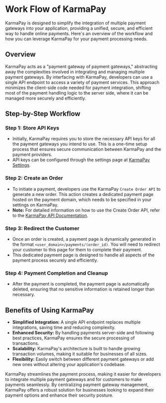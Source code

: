 # Work Flow of KarmaPay

KarmaPay is designed to simplify the integration of multiple payment gateways into your application, providing a unified, secure, and efficient way to handle online payments. Here's an overview of the workflow and how you can leverage KarmaPay for your payment processing needs.

## Overview

KarmaPay acts as a "payment gateway of payment gateways," abstracting away the complexities involved in integrating and managing multiple payment gateways. By interfacing with KarmaPay, developers can use a single API endpoint to access a variety of payment services. This approach minimizes the client-side code needed for payment integration, shifting most of the payment handling logic to the server side, where it can be managed more securely and efficiently.

## Step-by-Step Workflow

### Step 1: Store API Keys

- Initially, KarmaPay requires you to store the necessary API keys for all the payment gateways you intend to use. This is a one-time setup process that ensures secure communication between KarmaPay and the payment providers.
- API keys can be configured through the settings page at [KarmaPay Settings](https://karmapay.live/settings).

### Step 2: Create an Order

- To initiate a payment, developers use the KarmaPay `Create Order API` to generate a new order. This action creates a dedicated payment page hosted on the payment domain, which needs to be specified in your settings on KarmaPay.
- **Note:** For detailed information on how to use the Create Order API, refer to the [KarmaPay API Documentation](#).

### Step 3: Redirect the Customer

- Once an order is created, a payment page is dynamically generated in the format `<user_domain>/payments/(order_id)`. You will need to redirect your customer to this page for them to complete their payment.
- This dedicated payment page is designed to handle all aspects of the payment process securely and efficiently.

### Step 4: Payment Completion and Cleanup

- After the payment is completed, the payment page is automatically deleted, ensuring that no sensitive information is retained longer than necessary.

## Benefits of Using KarmaPay

- **Simplified Integration:** A single API endpoint replaces multiple integrations, saving time and reducing complexity.
- **Enhanced Security:** By handling payments server-side and following best practices, KarmaPay ensures the secure processing of transactions.
- **Scalability:** KarmaPay's architecture is built to handle growing transaction volumes, making it suitable for businesses of all sizes.
- **Flexibility:** Easily switch between different payment gateways or add new ones without altering your application's codebase.

KarmaPay streamlines the payment process, making it easier for developers to integrate multiple payment gateways and for customers to make payments seamlessly. By centralizing payment gateway management, KarmaPay offers a robust solution for businesses looking to expand their payment options and enhance their security posture.
